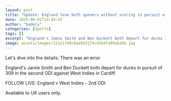 ```yaml
---
layout: post
title: "Update: England lose both openers without scoring in pursuit of 309"
date: 2025-06-01T14:43:43
author: "badely"
categories: [Sports]
tags: []
excerpt: "England's Jamie Smith and Ben Duckett both depart for ducks in pursuit of 309 in the second ODI against West Indies in Cardiff."
image: assets/images/12a21740c6ae8d3174c45b4fa99aba5b.jpg
---
```


Let's dive into the details: There was an error

England's Jamie Smith and Ben Duckett both depart for ducks in pursuit of 309 in the second ODI against West Indies in Cardiff.

FOLLOW LIVE: England v West Indies - 2nd ODI 

Available to UK users only.

